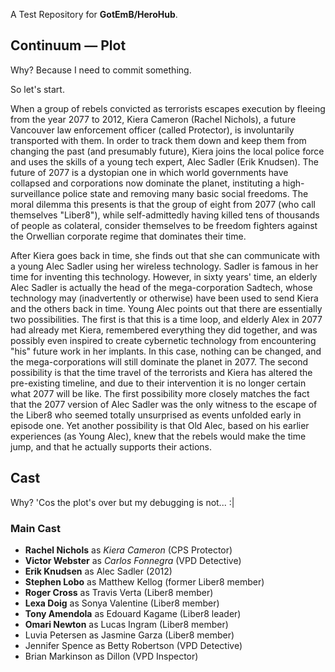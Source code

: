 A Test Repository for **GotEmB/HeroHub**.

## Continuum — Plot
Why? Because I need to commit something.

So let's start.

When a group of rebels convicted as terrorists escapes execution by fleeing from the year 2077 to 2012, Kiera Cameron (Rachel Nichols), a future Vancouver law enforcement officer (called Protector), is involuntarily transported with them.
In order to track them down and keep them from changing the past (and presumably future), Kiera joins the local police force and uses the skills of a young tech expert, Alec Sadler (Erik Knudsen).
The future of 2077 is a dystopian one in which world governments have collapsed and corporations now dominate the planet, instituting a high-surveillance police state and removing many basic social freedoms.
The moral dilemma this presents is that the group of eight from 2077 (who call themselves "Liber8"), while self-admittedly having killed tens of thousands of people as colateral, consider themselves to be freedom fighters against the Orwellian corporate regime that dominates their time.

After Kiera goes back in time, she finds out that she can communicate with a young Alec Sadler using her wireless technology.
Sadler is famous in her time for inventing this technology.
However, in sixty years' time, an elderly Alec Sadler is actually the head of the mega-corporation Sadtech, whose technology may (inadvertently or otherwise) have been used to send Kiera and the others back in time.
Young Alec points out that there are essentially two possibilities.
The first is that this is a time loop, and elderly Alex in 2077 had already met Kiera, remembered everything they did together, and was possibly even inspired to create cybernetic technology from encountering "his" future work in her implants.
In this case, nothing can be changed, and the mega-corporations will still dominate the planet in 2077.
The second possibility is that the time travel of the terrorists and Kiera has altered the pre-existing timeline, and due to their intervention it is no longer certain what 2077 will be like.
The first possibility more closely matches the fact that the 2077 version of Alec Sadler was the only witness to the escape of the Liber8 who seemed totally unsurprised as events unfolded early in episode one.
Yet another possibility is that Old Alec, based on his earlier experiences (as Young Alec), knew that the rebels would make the time jump, and that he actually supports their actions.

## Cast
Why? 'Cos the plot's over but my debugging is not... :|

### Main Cast
* **Rachel Nichols** as *Kiera Cameron* (CPS Protector)
* **Victor Webster** as *Carlos Fonnegra* (VPD Detective)
* **Erik Knudsen** as Alec Sadler (2012)
* **Stephen Lobo** as Matthew Kellog (former Liber8 member)
* **Roger Cross** as Travis Verta (Liber8 member)
* **Lexa Doig** as Sonya Valentine (Liber8 member)
* **Tony Amendola** as Edouard Kagame (Liber8 leader)
* **Omari Newton** as Lucas Ingram (Liber8 member)
* Luvia Petersen as Jasmine Garza (Liber8 member)
* Jennifer Spence as Betty Robertson (VPD Detective)
* Brian Markinson as Dillon (VPD Inspector)